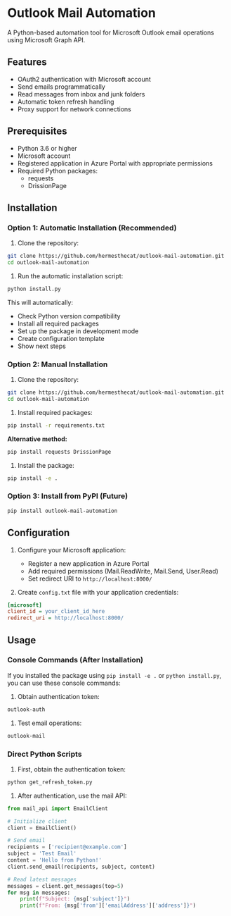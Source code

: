 # Outlook Mail Automation

A Python-based automation tool for Microsoft Outlook email operations using Microsoft Graph API.

## Features

- OAuth2 authentication with Microsoft account
- Send emails programmatically
- Read messages from inbox and junk folders
- Automatic token refresh handling
- Proxy support for network connections

## Prerequisites

- Python 3.6 or higher
- Microsoft account
- Registered application in Azure Portal with appropriate permissions
- Required Python packages:
  - requests
  - DrissionPage

## Installation

### Option 1: Automatic Installation (Recommended)

1. Clone the repository:

```bash
git clone https://github.com/hermesthecat/outlook-mail-automation.git
cd outlook-mail-automation
```

1. Run the automatic installation script:

```bash
python install.py
```

This will automatically:

- Check Python version compatibility
- Install all required packages
- Set up the package in development mode
- Create configuration template
- Show next steps

### Option 2: Manual Installation

1. Clone the repository:

```bash
git clone https://github.com/hermesthecat/outlook-mail-automation.git
cd outlook-mail-automation
```

1. Install required packages:

```bash
pip install -r requirements.txt
```

   **Alternative method:**

   ```bash
   pip install requests DrissionPage
   ```

1. Install the package:

```bash
pip install -e .
```

### Option 3: Install from PyPI (Future)

```bash
pip install outlook-mail-automation
```

## Configuration

1. Configure your Microsoft application:

   - Register a new application in Azure Portal
   - Add required permissions (Mail.ReadWrite, Mail.Send, User.Read)
   - Set redirect URI to `http://localhost:8000/`

1. Create `config.txt` file with your application credentials:

```ini
[microsoft]
client_id = your_client_id_here
redirect_uri = http://localhost:8000/
```

## Usage

### Console Commands (After Installation)

If you installed the package using `pip install -e .` or `python install.py`, you can use these console commands:

1. Obtain authentication token:

```bash
outlook-auth
```

1. Test email operations:

```bash
outlook-mail
```

### Direct Python Scripts

1. First, obtain the authentication token:

```bash
python get_refresh_token.py
```

1. After authentication, use the mail API:

```python
from mail_api import EmailClient

# Initialize client
client = EmailClient()

# Send email
recipients = ['recipient@example.com']
subject = 'Test Email'
content = 'Hello from Python!'
client.send_email(recipients, subject, content)

# Read latest messages
messages = client.get_messages(top=5)
for msg in messages:
    print(f"Subject: {msg['subject']}")
    print(f"From: {msg['from']['emailAddress']['address']}")
```
